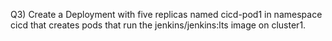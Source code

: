 Q3) Create a Deployment with five replicas named cicd-pod1 in namespace cicd that creates pods that run the jenkins/jenkins:lts image on cluster1.
